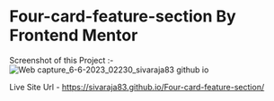 # Four-card-feature-section By Frontend Mentor
Screenshot of this Project :-
![Web capture_6-6-2023_02230_sivaraja83 github io](https://github.com/sivaraja83/Four-card-feature-section/assets/119665983/5c0e7a46-c5af-4030-a3bf-ab76cb7464e4)


Live Site Url - https://sivaraja83.github.io/Four-card-feature-section/

